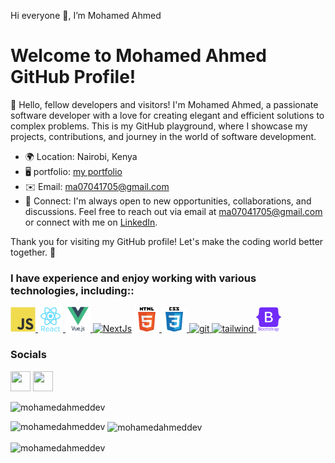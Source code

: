 Hi everyone 👋, I’m Mohamed Ahmed


# Welcome to Mohamed Ahmed GitHub Profile! 

👋 Hello, fellow developers and visitors! I'm Mohamed Ahmed, a passionate software developer with a love for creating elegant and efficient solutions to complex problems. This is my GitHub playground, where I showcase my projects, contributions, and journey in the world of software development.  
 

- 🌍  Location: Nairobi, Kenya
- 🖥️  portfolio: [my portfolio](https://mohamed-a-mohamed.vercel.app/)
- ✉️  Email: [ma07041705@gmail.com](mailto:ma07041705@gmail.com)
- 💬 Connect: 
  I'm always open to new opportunities, collaborations, and discussions. Feel free to reach out via email at ma07041705@gmail.com or connect with me on [LinkedIn](https://www.linkedin.com/in/mohamed-ahmed-513947241/).

Thank you for visiting my GitHub profile! Let's make the coding world better together. 🚀
  
<h3 align="left">I have experience and enjoy working with various technologies, including::</h3>
<p align="left">
 <a href="https://developer.mozilla.org/en-US/docs/Web/JavaScript" target="_blank" rel="noreferrer"> <img src="https://raw.githubusercontent.com/devicons/devicon/master/icons/javascript/javascript-original.svg" alt="javascript" width="40" height="40"/> </a>
<a href="https://reactjs.org/" target="_blank" rel="noreferrer"> <img src="https://raw.githubusercontent.com/devicons/devicon/master/icons/react/react-original-wordmark.svg" alt="react" width="40" height="40"/> 
</a>
<a href="https://vuejs.org/" target="_blank" rel="noreferrer"> <img src="https://raw.githubusercontent.com/devicons/devicon/master/icons/vuejs/vuejs-original-wordmark.svg" alt="vuejs" width="40" height="40"/> </a>
 <a href="https://nextjs.org/docs" target="_blank" rel="noreferrer"><img src="https://raw.githubusercontent.com/danielcranney/readme-generator/main/public/icons/skills/nextjs-colored.svg" width="36" height="36" alt="NextJs" /></a>
 <a href="https://www.w3.org/html/" target="_blank" rel="noreferrer"> <img src="https://raw.githubusercontent.com/devicons/devicon/master/icons/html5/html5-original-wordmark.svg" alt="html5" width="40" height="40"/> </a>  
<a href="https://www.w3schools.com/css/" target="_blank" rel="noreferrer"> <img src="https://raw.githubusercontent.com/devicons/devicon/master/icons/css3/css3-original-wordmark.svg" alt="css3" width="40" height="40"/> </a>  
<a href="https://git-scm.com/" target="_blank" rel="noreferrer"> <img src="https://www.vectorlogo.zone/logos/git-scm/git-scm-icon.svg" alt="git" width="40" height="40"/> </a>
 <a href="https://tailwindcss.com/" target="_blank" rel="noreferrer"> <img src="https://www.vectorlogo.zone/logos/tailwindcss/tailwindcss-icon.svg" alt="tailwind" width="40" height="40"/> </a>
<a href="https://getbootstrap.com" target="_blank" rel="noreferrer"> <img src="https://raw.githubusercontent.com/devicons/devicon/master/icons/bootstrap/bootstrap-plain-wordmark.svg" alt="bootstrap" width="40" height="40"/> </a>
</p>

### Socials
<p align="left"> <a href="https://www.github.com/MohamedAhmeDdev" target="_blank" rel="noreferrer"><img src="https://raw.githubusercontent.com/danielcranney/readme-generator/main/public/icons/socials/github.svg" width="32" height="32" /></a> <a href="https://www.linkedin.com/in/mohamed-ahmed-513947241/" target="_blank" rel="noreferrer"><img src="https://raw.githubusercontent.com/danielcranney/readme-generator/main/public/icons/socials/linkedin.svg" width="32" height="32" /></a></p>

<p align="left"> <img src="https://komarev.com/ghpvc/?username=mohamedahmeddev&label=Profile%20views&color=0e75b6&style=flat" alt="mohamedahmeddev" /> </p>

<p><img align="left" src="https://github-readme-stats.vercel.app/api/top-langs?username=mohamedahmeddev&show_icons=true&locale=en&layout=compact" alt="mohamedahmeddev" /></p>

<p>&nbsp;<img align="center" src="https://github-readme-stats.vercel.app/api?username=mohamedahmeddev&show_icons=true&locale=en" alt="mohamedahmeddev" /></p>

<p><img align="center" src="https://github-readme-streak-stats.herokuapp.com/?user=mohamedahmeddev&" alt="mohamedahmeddev" /></p>

  

